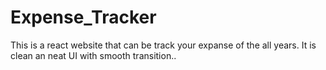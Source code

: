 # Expense_Tracker
This is a react website that can be track your expanse of the all years. It is clean an neat UI with smooth transition..
